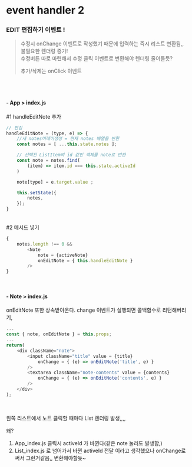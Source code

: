 # event handler 2

### EDIT 편집하기 이벤트 !
> 수정시 onChange 이벤트로 작성했기 때문에 입력하는 즉시 리스트 변환됨,,   
> 불필요한 렌더링 증가!  
> 수정버튼 따로 마련해서 수정 클릭 이벤트로 변환해야 렌더링 줄어들듯?
>
> 추가/삭제는 onClick 이벤트

<br><br>

#### - App > index.js

#1 handleEditNote 추가  

```javascript
// 편집
handleEditNote = (type, e) => {
    //새 notes어레이생성 = 현재 notes 배열을 반환
    const notes = [ ...this.state.notes ];

    // 선택된 ListItem의 id 값인 객체를 note로 반환
    const note = notes.find(
        (item) => item.id === this.state.activeId
    )

    note[type] = e.target.value ;

    this.setState({
        notes,
    });
}
```
<br>
#2 메서드 넣기  

```javascript
{
    notes.length !== 0 && 
        <Note 
    		note = {activeNote} 
    		onEditNote = { this.handleEditNote }
    	/>
}
```

<br>

#### - Note > index.js
onEditNote 또한 상속받아온다. 
change 이벤트가 실행되면 콜백함수로 리턴해버리기,
<br>

```javascript
...
const { note, onEditNote } = this.props;
...
return(
    <div className="note">
    	<input className="title" value = {title} 
			onChange = { (e) => onEditNote('title', e) }
		/>
		<textarea className="note-contents" value = {contents} 
			onChange = { (e) => onEditNote('contents', e) }
		/>
	</div>
);
```

<br>

왼쪽 리스트에서 노트 클릭할 때마다 List 렌더링 발생,,,,

왜? 

1. App_index.js 클릭시 activeId 가 바뀐다(같은 note 눌러도 발생함,)
2. List_index.js 로 넘어가서 바뀐 activeId 전달
이라고 생각했으나 onChange로 써서 그런거같음,, 변환해야할듯~



